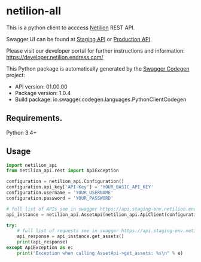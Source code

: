 # netilion-all

This is a python client to acccess [Netilion](https://netilion.endress.com/) REST API.

Swagger UI can be found at [Staging API](https://api.staging-env.netilion.endress.com/doc/v1/)
or [Production API](https://api.netilion.endress.com/doc/v1/)

Please visit our developer portal for further instructions and information: https://developer.netilion.endress.com/ 

This Python package is automatically generated by the [Swagger Codegen](https://github.com/swagger-api/swagger-codegen) project:

- API version: 01.00.00
- Package version: 1.0.4
- Build package: io.swagger.codegen.languages.PythonClientCodegen

## Requirements.

Python 3.4+

## Usage

```python
import netilion_api
from netilion_api.rest import ApiException

configuration = netilion_api.Configuration()
configuration.api_key['API-Key'] = 'YOUR_BASIC_API_KEY'
configuration.username = 'YOUR_USERNAME'
configuration.password = 'YOUR_PASSWORD'

# full list of APIs see in swagger https://api.staging-env.netilion.endress.com/doc/v1/
api_instance = netilion_api.AssetApi(netilion_api.ApiClient(configuration))

try:
    # full list of requests see in swagger https://api.staging-env.netilion.endress.com/doc/v1/
    api_response = api_instance.get_assets()
    print(api_response)
except ApiException as e:
    print("Exception when calling AssetApi->get_assets: %s\n" % e)

```